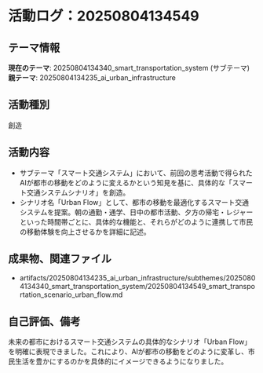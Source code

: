 # 活動ログ：20250804134549

## テーマ情報
**現在のテーマ**: 20250804134340_smart_transportation_system (サブテーマ)
**親テーマ**: 20250804134235_ai_urban_infrastructure

## 活動種別
創造

## 活動内容
- サブテーマ「スマート交通システム」において、前回の思考活動で得られたAIが都市の移動をどのように変えるかという知見を基に、具体的な「スマート交通システムシナリオ」を創造。
- シナリオ名「Urban Flow」として、都市の移動を最適化するスマート交通システムを提案。朝の通勤・通学、日中の都市活動、夕方の帰宅・レジャーといった時間帯ごとに、具体的な機能と、それらがどのように連携して市民の移動体験を向上させるかを詳細に記述。

## 成果物、関連ファイル
- artifacts/20250804134235_ai_urban_infrastructure/subthemes/20250804134340_smart_transportation_system/20250804134549_smart_transportation_scenario_urban_flow.md

## 自己評価、備考
未来の都市におけるスマート交通システムの具体的なシナリオ「Urban Flow」を明確に表現できました。これにより、AIが都市の移動をどのように変革し、市民生活を豊かにするのかを具体的にイメージできるようになりました。
